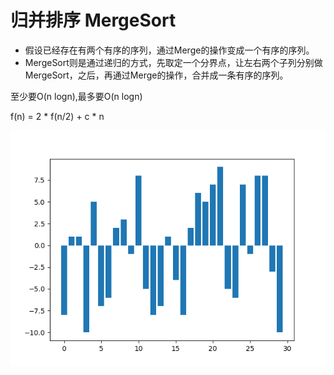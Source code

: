 # 归并排序 MergeSort

* 假设已经存在有两个有序的序列，通过Merge的操作变成一个有序的序列。
* MergeSort则是通过递归的方式，先取定一个分界点，让左右两个子列分别做MergeSort，之后，再通过Merge的操作，合并成一条有序的序列。

至少要O(n logn),最多要O(n logn)

f(n) = 2 * f(n/2) + c * n

![](MergeSort.gif)
